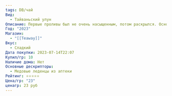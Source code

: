 ```yaml
---
tags: DB/чай
Вид:
  - Тайваньский улун
Описание: Первые проливы был не очень насыщенным, потом раскрылся. Основаная фишка - аромат остывшей пиалы. Вкус цветочный, сладковатый. Пил в чайных парах.
Год: "2023"
Магазин:
  - "[[Teaway]]"
Вкус:
  - Сладкий
Дата покупки: 2023-07-14T22:07
Купил/гр: 10
Наличие дома: Нет
Основные дескрипторы:
  - Медовые леденцы из аптеки
Рейтинг: ⭐️⭐️⭐️⭐️⭐️
Цена/гр: "23"
ценагр: 23 руб
---
```

